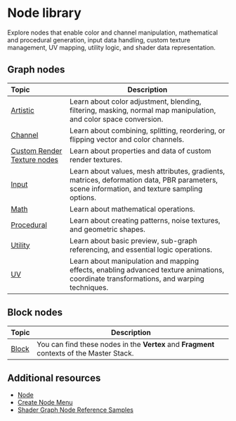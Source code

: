 # Node library

Explore nodes that enable color and channel manipulation, mathematical and procedural generation, input data handling, custom texture management, UV mapping, utility logic, and shader data representation.

## Graph nodes

| **Topic**                                                     | **Description**                                                                                                                              |
|:--------------------------------------------------------------|----------------------------------------------------------------------------------------------------------------------------------------------|
| [Artistic](Artistic-Nodes.md)                                 | Learn about color adjustment, blending, filtering, masking, normal map manipulation, and color space conversion.                             |
| [Channel](Channel-Nodes.md)                                   | Learn about combining, splitting, reordering, or flipping vector and color channels. |
| [Custom Render Texture nodes](Custom-Render-Texture-Nodes.md) | Learn about properties and data of custom render textures.                           |
| [Input](Input-Nodes.md)                                       | Learn about values, mesh attributes, gradients, matrices, deformation data, PBR parameters, scene information, and texture sampling options. |
| [Math](Math-Nodes.md)                                         | Learn about mathematical operations.                                                 |
| [Procedural](Procedural-Nodes.md)                             | Learn about creating patterns, noise textures, and geometric shapes.                                                                         |
| [Utility](Utility-Nodes.md)                                   | Learn about basic preview, sub-graph referencing, and essential logic operations.    |
| [UV](UV-Nodes.md)                                             | Learn about manipulation and mapping effects, enabling advanced texture animations, coordinate transformations, and warping techniques.      |

## Block nodes

| **Topic**                      | **Description**                                                                           |
|:-------------------------------|-------------------------------------------------------------------------------------------|
| [Block](Block-Node.md)         | You can find these nodes in the **Vertex** and **Fragment** contexts of the Master Stack. |

## Additional resources

* [Node](Node.md)
* [Create Node Menu](Create-Node-Menu.md)
* [Shader Graph Node Reference Samples](ShaderGraph-Samples.md)

